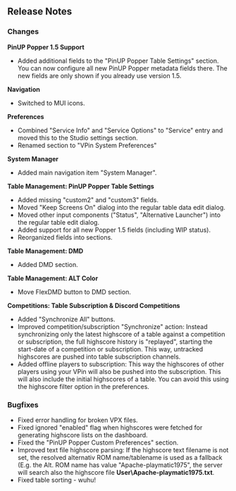 ## Release Notes


### Changes

**PinUP Popper 1.5 Support**

- Added additional fields to the "PinUP Popper Table Settings" section. You can now configure all new PinUP Popper metadata fields there. The new fields are only shown if you already use version 1.5.

**Navigation**

- Switched to MUI icons.

**Preferences**

- Combined "Service Info" and "Service Options" to "Service" entry and moved this to the Studio settings section.
- Renamed section to "VPin System Preferences"

**System Manager**

- Added main navigation item "System Manager".

**Table Management: PinUP Popper Table Settings**

- Added missing "custom2" and "custom3" fields.
- Moved "Keep Screens On" dialog into the regular table data edit dialog.
- Moved other input components ("Status", "Alternative Launcher") into the regular table edit dialog.
- Added support for all new Popper 1.5 fields (including WIP status).
- Reorganized fields into sections.

**Table Management: DMD**

- Added DMD section.

**Table Management: ALT Color**

- Move FlexDMD button to DMD section.

**Competitions: Table Subscription & Discord Competitions**

- Added "Synchronize All" buttons.
- Improved competition/subscription "Synchronize" action: Instead synchronizing only the latest highscore of a table against a competition or subscription, the full highscore history is "replayed", starting the start-date of a competition or subscription. This way, untracked highscores are pushed into table subscription channels.
- Added offline players to subscription: This way the highscores of other players using your VPin will also be pushed into the subscription. This will also include the initial highscores of a table. You can avoid this using the highscore filter option in the preferences.


### Bugfixes

- Fixed error handling for broken VPX files.
- Fixed ignored "enabled" flag when highscores were fetched for generating highscore lists on the dashboard.
- Fixed the "PinUP Popper Custom Preferences" section.
- Improved text file highscore parsing: If the highscore text filename is not set, the resolved alternativ ROM name/tablename is used as a fallback (E.g. the Alt. ROM name has value \"Apache-playmatic1975\", the server will search also the highscore file **User\Apache-playmatic1975.txt**. 
- Fixed table sorting - wuhu!